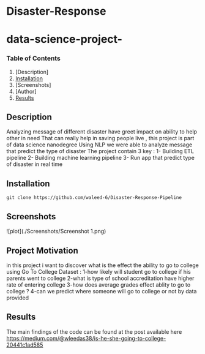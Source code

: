 # Disaster-Response

# data-science-project-

### Table of Contents

1. [Description]
2. [Installation](#installation)
3. [Screenshots]
4. [Author]
5. [Results](#results)


## Description <a name="Description"></a>

Analyzing message of different disaster have greet impact on ability to help other in need 
That can really help  in saving people live , this project is part of data science nanodegree 
Using NLP we were able to analyze message that predict the type of disaster 
The project contain 3 key :
1-	Building ETL pipeline 
2-	Building machine learning pipeline 
3-	Run app that predict type of disaster in real time 


## Installation <a name="installation"></a>

```
git clone https://github.com/waleed-6/Disaster-Response-Pipeline
```

## Screenshots<a name="Screenshots"></a>
![plot](./Screenshots/Screenshot 1.png)


## Project Motivation<a name="motivation"></a>
in this project i want to discover what is the effect the ability to go to college using Go To College Dataset :
1-how likely will student go to college if his parents went to college
2-what is type of school accreditation have higher rate of entering college
3-how does average grades effect ablity to go to college ?
4-can we predict where someone will go to college or not by data provided

## Results<a name="results"></a>

The main findings of the code can be found at the post available here https://medium.com/@wleedas38/is-he-she-going-to-college-20441c1ad585


